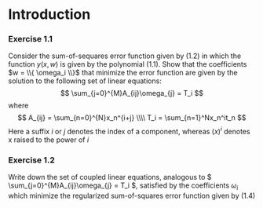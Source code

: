 # Introduction

### Exercise 1.1
Consider the sum-of-sequares error function given by (1.2) in which the function $y(x, w)$ is given by the polynomial (1.1). Show that the coefficients $w = \\{ \omega_i \\}$ that minimize the error function are given by the solution to the following set of linear equations:
$$
\sum_{j=0}^{M}A_{ij}\omega_{j} = T_i
$$
where
$$
A_{ij} = \sum_{n=0}^{N}x_n^{i+j} \\\\
T_i = \sum_{n=1}^Nx_n^it_n
$$
Here a suffix $i$ or $j$ denotes the index of a component, whereas $(x)^i$ denotes x raised to the power of $i$


### Exercise 1.2
Write down the set of coupled linear equations, analogous to $ \sum_{j=0}^{M}A_{ij}\omega_{j} = T_i $, satisfied by the coefficients $\omega_i$ which minimize the regularized sum-of-squares error function given by (1.4)
